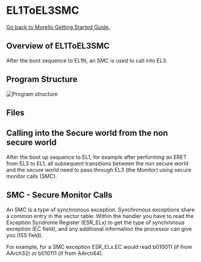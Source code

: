 # EL1ToEL3SMC

 [Go back to Morello Getting Started Guide.](./../../../../morello-getting-started.md)

## Overview of EL1ToEL3SMC

After the boot sequence to EL1N, an SMC is used to call into EL3.

## Program Structure

![Program structure](./EL3MMUEL1MMUUART.gif)


## Files

## Calling into the Secure world from the non secure world

After the boot up sequence to EL1, for example after performing an ERET from EL3 to EL1, all subsequent transitions between the non secure world and the secure world need to pass through EL3 (the Monitor) using secure monitor calls (SMC). 

## SMC - Secure Monitor Calls

An SMC is a type of synchronous exception. Synchronous exceptions share a common entry in the vector table.  Within the handler you have to read the Exception Syndrome Register (ESR_ELx) to get the type of synchronous exception (EC field), and any additional information the processor can give you (ISS field).

For example, for a SMC exception ESR_ELx.EC would read b010011 (if from AArch32) or b010111 (if from AArch64).